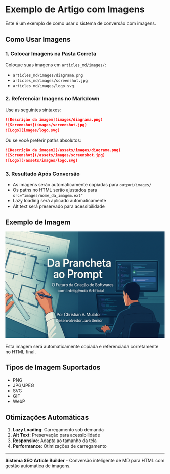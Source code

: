 # Exemplo de Artigo com Imagens

Este é um exemplo de como usar o sistema de conversão com imagens.

## Como Usar Imagens

### 1. Colocar Imagens na Pasta Correta

Coloque suas imagens em `articles_md/images/`:

- `articles_md/images/diagrama.png`
- `articles_md/images/screenshot.jpg`
- `articles_md/images/logo.svg`

### 2. Referenciar Imagens no Markdown

Use as seguintes sintaxes:

```markdown
![Descrição da imagem](images/diagrama.png)
![Screenshot](images/screenshot.jpg)
![Logo](images/logo.svg)
```

Ou se você preferir paths absolutos:

```markdown
![Descrição da imagem](/assets/images/diagrama.png)
![Screenshot](/assets/images/screenshot.jpg)
![Logo](/assets/images/logo.svg)
```

### 3. Resultado Após Conversão

- As imagens serão automaticamente copiadas para `output/images/`
- Os paths no HTML serão ajustados para `src="images/nome_da_imagem.ext"`
- Lazy loading será aplicado automaticamente
- Alt text será preservado para acessibilidade

## Exemplo de Imagem

![Desenvolvimento de Software](images/software.png)

Esta imagem será automaticamente copiada e referenciada corretamente no HTML final.

## Tipos de Imagem Suportados

- PNG
- JPG/JPEG
- SVG
- GIF
- WebP

## Otimizações Automáticas

1. **Lazy Loading**: Carregamento sob demanda
2. **Alt Text**: Preservação para acessibilidade
3. **Responsive**: Adapta ao tamanho da tela
4. **Performance**: Otimizações de carregamento

---

**Sistema SEO Article Builder** - Conversão inteligente de MD para HTML com gestão automática de imagens.
